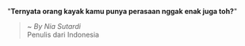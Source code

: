 "**Ternyata orang kayak kamu punya perasaan nggak enak juga toh?**"

> ~ _By Nia Sutardi_  
Penulis dari Indonesia
